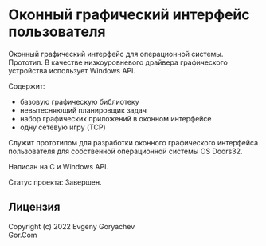 # Оконный графический интерфейс пользователя

Оконный графический интерфейс для операционной системы. Прототип. В качестве низкоуровневого драйвера графического устройства использует Windows API.
 

Содержит:
- базовую графическую библиотеку
- невытесняющий планировщик задач
- набор графических приложений в оконном интерфейсе
- одну сетевую игру (TCP) 

Служит прототипом для разработки оконного графического интерфейса пользователя для собственной операционной системы OS Doors32.

Написан на C и Windows API.

Статус проекта: Завершен.


## Лицензия
Copyright (c) 2022 Evgeny Goryachev  
Gor.Com 